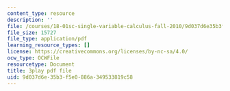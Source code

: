 ```yaml
---
content_type: resource
description: ''
file: /courses/18-01sc-single-variable-calculus-fall-2010/9d037d6e35b3f5e0886a349533819c58_rfx1x-2dwSI.pdf
file_size: 15727
file_type: application/pdf
learning_resource_types: []
license: https://creativecommons.org/licenses/by-nc-sa/4.0/
ocw_type: OCWFile
resourcetype: Document
title: 3play pdf file
uid: 9d037d6e-35b3-f5e0-886a-349533819c58
---
```


